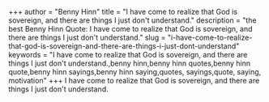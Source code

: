 +++
author = "Benny Hinn"
title = "I have come to realize that God is sovereign, and there are things I just don't understand."
description = "the best Benny Hinn Quote: I have come to realize that God is sovereign, and there are things I just don't understand."
slug = "i-have-come-to-realize-that-god-is-sovereign-and-there-are-things-i-just-dont-understand"
keywords = "I have come to realize that God is sovereign, and there are things I just don't understand.,benny hinn,benny hinn quotes,benny hinn quote,benny hinn sayings,benny hinn saying,quotes, sayings,quote, saying, motivation"
+++
I have come to realize that God is sovereign, and there are things I just don't understand.
